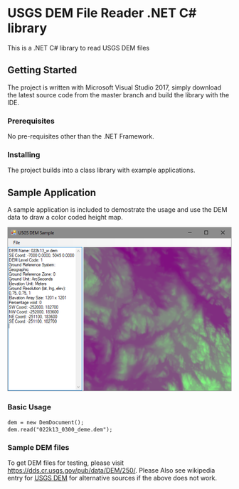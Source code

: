 # USGS DEM File Reader .NET C# library
This is a .NET C# library to read USGS DEM files

## Getting Started
The project is written with Microsoft Visual Studio 2017, simply download the latest source code from the master branch and build the library with the IDE.

### Prerequisites
No pre-requisites other than the .NET Framework.

### Installing
The project builds into a class library with example applications.

## Sample Application
A sample application is included to demostrate the usage and use the DEM data to draw a color coded height map.

![](https://github.com/jakesee/dem/blob/master/docs/resources/sample_exe.png)

### Basic Usage

    dem = new DemDocument();
    dem.read("022k13_0300_deme.dem");

### Sample DEM files
To get DEM files for testing, please visit https://dds.cr.usgs.gov/pub/data/DEM/250/. Please Also see wikipedia entry for [USGS DEM](https://en.wikipedia.org/wiki/USGS_DEM) for alternative sources if the above does not work.

